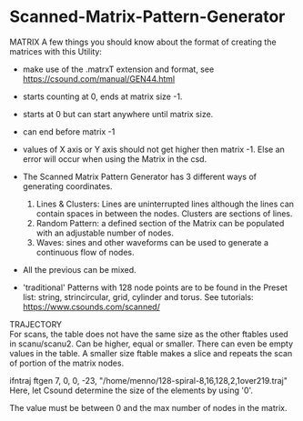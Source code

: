 # Scanned-Matrix-Pattern-Generator

MATRIX
A few things you should know about the format of creating the matrices with this Utility:
- make use of the .matrxT extension and format, see https://csound.com/manual/GEN44.html
- starts counting at 0, ends at matrix size -1.
- starts at 0 but can start anywhere until matrix size.
- can end before matrix -1
- values of X axis or Y axis should not get higher then matrix -1. Else an error will occur when using the Matrix in the csd.

- The Scanned Matrix Pattern Generator has 3 different ways of generating coordinates.
    1. Lines & Clusters: Lines are uninterrupted lines although the lines can contain spaces in between the nodes. Clusters are sections of lines.
    2. Random Pattern: a defined section of the Matrix can be populated with an adjustable number of nodes.
    3. Waves: sines and other waveforms can be used to generate a continuous flow of nodes.
- All the previous can be mixed.
- 'traditional' Patterns with 128 node points are to be found in the Preset list: string, strincircular, grid, cylinder and torus. See tutorials: https://www.csounds.com/scanned/

TRAJECTORY  
For scans, the table does not have the same size as the other ftables used in scanu/scanu2. Can be higher, equal or smaller. There can even be empty values in the table.
A smaller size ftable makes a slice and repeats the scan of portion of the matrix nodes.

ifntraj ftgen   7, 0, 0, -23, "/home/menno/128-spiral-8,16,128,2,1over219.traj"     Here, let Csound determine the size of the elements by using '0'.

The value must be between 0 and the max number of nodes in the matrix. 
